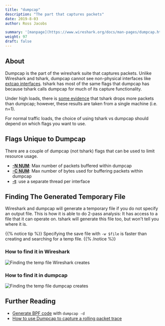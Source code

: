 ```yaml
---
title: "dumpcap"
description: "The part that captures packets"
date: 2019-8-03
author: Ross Jacobs

summary: '[manpage](https://www.wireshark.org/docs/man-pages/dumpcap.html) | [Wireshark Docs](https://www.wireshark.org/docs/wsug_html_chunked/AppToolsdumpcap.html) | [code](https://github.com/wireshark/wireshark/blob/master/dumpcap.c)'
weight: 97
draft: false
---
```


## About

Dumpcap is the part of the wireshark suite that captures packets.
Unlike Wireshark and tshark, dumpcap cannot see non-physical interfaces like [extcap interfaces](/capture/sources/extcap_interfaces).
tshark has most of the same flags that dumpcap has because tshark calls dumpcap for much of its capture functionality.

Under high loads, there is [some evidence](https://www.networkcomputing.com/networking/wireshark-packet-capture-tshark-vs-dumpcap) that tshark drops more packets than dumpcap; however, these results
are taken from a single machine (i.e. n=1).

For normal traffic loads, the choice of using tshark vs dumpcap should depend on which flags you want to use.

## Flags Unique to Dumpcap

There are a couple of dumpcap (not tshark) flags that can be used to limit resource usage.

* <u>**-N NUM**</u>: Max number of packets buffered within dumpcap
* <u>**-C NUM**</u>: Max number of bytes used for buffering packets within dumpcap
* <u>**-t**</u>: use a separate thread per interface

## Finding The Generated Temporary File

Wireshark and dumpcap will generate a temporary file if you do not specify an output file. This is how it is able to do 2-pass analysis: It has access to a file that it can operate on. tshark will generate this file too, but won't tell you where it is.

{{% notice tip %}}
Specifying the save file with `-w $file` is faster than creating and searching for a temp file.
{{% /notice %}}

### How to find it in Wireshark

<img src="https://dl.dropboxusercontent.com/s/fb65vq02zmh9lyc/wireshark_temp_file.webp" alt="Finding the temp file Wireshark creates">

### How to find it in dumpcap

<img src="https://dl.dropboxusercontent.com/s/glu9t7c8ukgo19d/dumpcap_temp_file.png" alt="Finding the temp file dumpcap creates">

## Further Reading

* [Generate BPF code](/packetcraft/arcana/bpf_instructions) with `dumpcap -d`
* [How to use Dumpcap to capture a rolling packet trace](https://support.microfocus.com/kb/doc.php?id=7015122)
